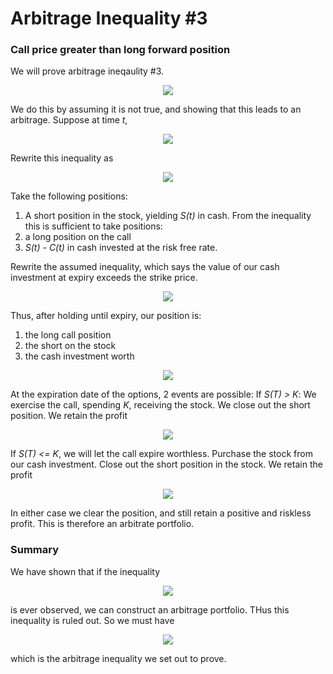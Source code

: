 <h1>Arbitrage Inequality #3</h1>

<h3>Call price greater than long forward position</h3>
We will prove arbitrage ineqaulity #3.

<p align="center">
<img src="https://render.githubusercontent.com/render/math?math=C \( t ) \ge S \( t ) - e^{-r \( T - t )} K ">
</p>

We do this by assuming it is not true, and showing that this leads to an arbitrage. Suppose at time _t_,

<p align="center">
<img src="https://render.githubusercontent.com/render/math?math=C \( t ) < S \( t ) - e^{-r \( T - t )} K">
</p>

Rewrite this inequality as

<p align="center">
<img src="https://render.githubusercontent.com/render/math?math=C \( t ) %2B e^{-r \( T - t )} K < S \( t )">
</p>

Take the following positions:
<ol>
  <li>A short position in the stock, yielding <i>S(t)</i> in cash. From the inequality this is sufficient to take positions:</li>
  <li>a long position on the call</li>
  <li><i>S(t) - C(t)</i> in cash invested at the risk free rate.</li>
</ol>

Rewrite the assumed inequality, which says the value of our cash investment at expiry exceeds the strike price.

<p align="center">
<img src="https://render.githubusercontent.com/render/math?math=K < e^{r \( T - t )} \( S \( t ) - C \( t ) )">
</p>

Thus, after holding until expiry, our position is:
<ol>
  <li>the long call position</li>
  <li>the short on the stock</li>
  <li>the cash investment worth</li>
  </ol>
  
  <p align="center">
<img src="https://render.githubusercontent.com/render/math?math=e^{r \( T - t ) \( S \( t ) - C \( t ) )">
</p>

At the expiration date of the options, 2 events are possible: If _S(T) > K_: We exercise the call, spending _K_, receiving the stock. We close out the short position. We retain the profit

<p align="center">
<img src="https://render.githubusercontent.com/render/math?math=e^{r \( T - t )} \( S \( t ) - C \( t ) ) - K > 0">
</p>

If _S(T) <= K_, we will let the call expire worthless. Purchase the stock from our cash investment. Close out the short position in the stock. We retain the profit

<p align="center">
<img src="https://render.githubusercontent.com/render/math?math=e^{r \( T - t )} \( S \( t ) - C \( t ) ) - S \( T ) \ge e^{r \( T - t )} \( S \( t ) - C \( t ) ) - K">
</p>

In either case we clear the position, and still retain a positive and riskless profit. This is therefore an arbitrate portfolio. 

<h3>Summary</h3>
We have shown that if the inequality

<p align="center">
<img src="https://render.githubusercontent.com/render/math?math=C \( t ) < S \( t ) - e^{-r \( T - t )} K">
</p>

is ever observed, we can construct an arbitrage portfolio. THus this inequality is ruled out. So we must have

<p align="center">
<img src="https://render.githubusercontent.com/render/math?math=C \( t ) \ge S \( t ) - e^{-r \( T - t )} K">
</p>

which is the arbitrage inequality we set out to prove.
